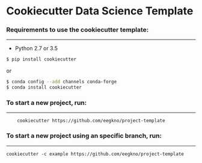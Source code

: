 # Cookiecutter Data Science Template

### Requirements to use the cookiecutter template:
-----------
 - Python 2.7 or 3.5

``` bash
$ pip install cookiecutter
```

or

``` bash
$ conda config --add channels conda-forge
$ conda install cookiecutter
```

### To start a new project, run:
------------

```
    cookiecutter https://github.com/eegkno/project-template
```

### To start a new project using an specific branch, run:
------------

```
cookiecutter -c example https://github.com/eegkno/project-template
```
